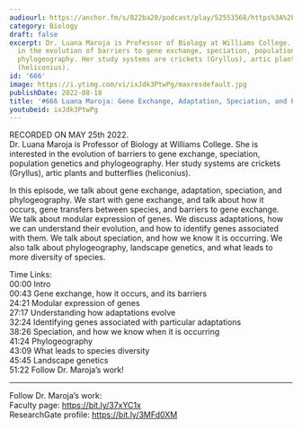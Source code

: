 ```yaml
---
audiourl: https://anchor.fm/s/822ba20/podcast/play/52553568/https%3A%2F%2Fd3ctxlq1ktw2nl.cloudfront.net%2Fstaging%2F2022-4-25%2Fd677da20-07ed-e2ef-5d0b-65b58849c73c.m4a
category: Biology
draft: false
excerpt: Dr. Luana Maroja is Professor of Biology at Williams College. She is interested
  in the evolution of barriers to gene exchange, speciation, population genetics and
  phylogeography. Her study systems are crickets (Gryllus), artic plants and butterflies
  (heliconius).
id: '666'
image: https://i.ytimg.com/vi/ixJdk3PtwPg/maxresdefault.jpg
publishDate: 2022-08-18
title: '#666 Luana Maroja: Gene Exchange, Adaptation, Speciation, and Phylogeography'
youtubeid: ixJdk3PtwPg
---
```

<div class="timelinks">

RECORDED ON MAY 25th 2022.  
Dr. Luana Maroja is Professor of Biology at Williams College. She is interested in the evolution of barriers to gene exchange, speciation, population genetics and phylogeography. Her study systems are crickets (Gryllus), artic plants and butterflies (heliconius).

In this episode, we talk about gene exchange, adaptation, speciation, and phylogeography. We start with gene exchange, and talk about how it occurs, gene transfers between species, and barriers to gene exchange. We talk about modular expression of genes. We discuss adaptations, how we can understand their evolution, and how to identify genes associated with them. We talk about speciation, and how we know it is occurring. We also talk about phylogeography, landscape genetics, and what leads to more diversity of species.

Time Links:  
<time>00:00</time> Intro  
<time>00:43</time> Gene exchange, how it occurs, and its barriers  
<time>24:21</time> Modular expression of genes  
<time>27:17</time> Understanding how adaptations evolve  
<time>32:24</time> Identifying genes associated with particular adaptations  
<time>38:26</time> Speciation, and how we know when it is occurring  
<time>41:24</time> Phylogeography  
<time>43:09</time> What leads to species diversity  
<time>45:45</time> Landscape genetics  
<time>51:22</time> Follow Dr. Maroja’s work!

---

Follow Dr. Maroja’s work:  
Faculty page: https://bit.ly/37xYC1x  
ResearchGate profile: https://bit.ly/3MFd0XM
</div>

